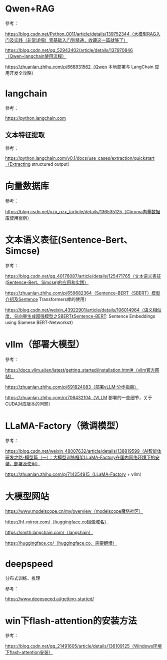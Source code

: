 # Qwen+RAG

參考：

https://blog.csdn.net/Python_0011/article/details/139752344（大模型RAG入门及实践（非常详细）零基础入门到精通，收藏这一篇就够了）

https://blog.csdn.net/qq_52943402/article/details/137970846（Qwen+langchain使用流程）

https://zhuanlan.zhihu.com/p/668931562（Qwen 本地部署与 LangChain 应用开发全攻略）

# langchain

參考：

https://python.langchain.com

## 文本特征提取

參考：

https://python.langchain.com/v0.1/docs/use_cases/extraction/quickstart（Extracting structured output）

# 向量数据库

參考：

https://blog.csdn.net/xzq_qzx_/article/details/136535125（Chroma向量数据库使用案例）

# 文本语义表征(Sentence-Bert、Simcse)

参考：

https://blog.csdn.net/qq_40176087/article/details/125471765（文本语义表征(Sentence-Bert、Simcse)的应用和实践）

https://zhuanlan.zhihu.com/p/659682364（Sentence-BERT（SBERT）模型介绍及Sentence Transformers库的使用）

https://blog.csdn.net/weixin_43922901/article/details/106014964（语义相似度、句向量生成超强模型之SBERT《Sentence-BERT: Sentence Embeddings using Siamese BERT-Networks》）

# vllm（部署大模型）

參考：

https://docs.vllm.ai/en/latest/getting_started/installation.html#（vllm官方网站）

https://zhuanlan.zhihu.com/p/691824083（部署vLLM:分步指南）

https://zhuanlan.zhihu.com/p/706432104（VLLM 部署的一些细节，关于CUDA对应版本的问题）

# LLaMA-Factory（微调模型）

参考：

https://blog.csdn.net/weixin_48007632/article/details/138819599（AI智能体研发之路-模型篇（一）：大模型训练框架LLaMA-Factory在国内网络环境下的安装、部署及使用）

https://zhuanlan.zhihu.com/p/714254915（LLaMA-Factory + vllm）

# 大模型网站

https://www.modelscope.cn/my/overview（modelscope魔塔社区）

https://hf-mirror.com/（huggingface.co镜像域名）

https://smith.langchain.com/（langchain）

https://huggingface.co/（huggingface.co，需要翻墙）

# deepspeed

分布式训练、推理

参考：

https://www.deepspeed.ai/getting-started/

# win下flash-attention的安装方法

參考：

https://blog.csdn.net/qq_21491605/article/details/136109125（Windows环境下flash-attention安装）